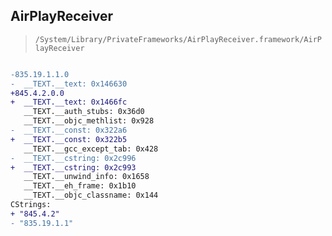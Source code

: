## AirPlayReceiver

> `/System/Library/PrivateFrameworks/AirPlayReceiver.framework/AirPlayReceiver`

```diff

-835.19.1.1.0
-  __TEXT.__text: 0x146630
+845.4.2.0.0
+  __TEXT.__text: 0x1466fc
   __TEXT.__auth_stubs: 0x36d0
   __TEXT.__objc_methlist: 0x928
-  __TEXT.__const: 0x322a6
+  __TEXT.__const: 0x322b5
   __TEXT.__gcc_except_tab: 0x428
-  __TEXT.__cstring: 0x2c996
+  __TEXT.__cstring: 0x2c993
   __TEXT.__unwind_info: 0x1658
   __TEXT.__eh_frame: 0x1b10
   __TEXT.__objc_classname: 0x144
CStrings:
+ "845.4.2"
- "835.19.1.1"

```
